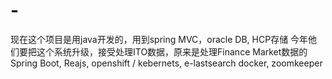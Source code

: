 # -
现在这个项目是用java开发的，用到spring MVC，oracle DB, HCP存储
今年他们要把这个系统升级，接受处理ITO数据，原来是处理Finance Market数据的
Spring Boot, Reajs, openshift / kebernets, e-lastsearch
docker, zoomkeeper
